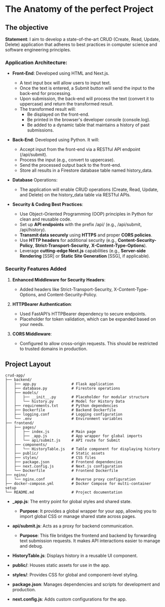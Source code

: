 # The Anatomy of the perfect Project

## The objective
**Statement**: I aim to develop a state-of-the-art CRUD (Create, Read, Update, Delete) application that adheres to best practices in computer science and software engineering principles.

### Application Architecture:
- **Front-End**: Developed using HTML and Next.js.
  - A text input box will allow users to input text.
  - Once the text is entered, a Submit button will send the input to the back-end for processing.
  - Upon submission, the back-end will process the text (convert it to uppercase) and return the transformed result.
  - The transformed result will:
    - Be displayed on the front-end.
    - Be printed in the browser's developer console (console.log).
    - Be added to a dynamic table that maintains a history of past submissions.

- **Back-End**: Developed using Python. It will:
  - Accept input from the front-end via a RESTful API endpoint (/api/submit).
  - Process the input (e.g., convert to uppercase).
  - Send the processed output back to the front-end.
  - Store all results in a Firestore database table named history_data.

- **Database** Operations:
  - The application will enable CRUD operations (Create, Read, Update, and Delete) on the history_data table via RESTful APIs.

- **Security & Coding Best Practices**:
  - Use Object-Oriented Programming (OOP) principles in Python for clean and reusable code.
  - Set up **API endpoints** with the prefix /api/ (e.g., /api/submit, /api/history).
  - **Transmit data securely** using **HTTPS** and proper **CORS policies**.
  - Use **HTTP headers** for additional security (e.g., **Content-Security-Policy**, **Strict-Transport-Security**, **X-Content-Type-Options**).
  - Leverage **cutting-edge Next.js** capabilities (e.g., **Server-side Rendering** [SSR] or **Static Site Generation** [SSG], if applicable).
 
### Security Features Added
1. **Enhanced Middleware for Security Headers**:
    - Added headers like Strict-Transport-Security, X-Content-Type-Options, and Content-Security-Policy.

2. **HTTPBearer Authentication**:
    -   Used FastAPI’s HTTPBearer dependency to secure endpoints.
    -   Placeholder for token validation, which can be expanded based on your needs.

3. **CORS Middleware**:
    - Configured to allow cross-origin requests. This should be restricted to trusted domains in production.

 ## Project Layout
 ```
 crud-app/
├── backend/
│   ├── app.py                # Flask application
│   ├── database.py           # Firestore operations
│   ├── models/
│   │   ├── __init__.py       # Placeholder for modular structure
│   │   └── history.py        # Model for History Data
│   ├── requirements.txt      # Python dependencies
│   ├── Dockerfile            # Backend Dockerfile
│   ├── logging.conf          # Logging configuration
│   └── .env                  # Environment variables
├── frontend/
│   ├── pages/
│   │   ├── index.js          # Main page
│   │   ├── _app.js           # App wrapper for global imports
│   │   └── api/submit.js     # API route for Submit
│   ├── components/
│   │   └── HistoryTable.js   # Table component for displaying history
│   ├── public/               # Static assets
│   ├── styles/               # CSS files
│   ├── package.json          # Frontend dependencies
│   ├── next.config.js        # Next.js configuration
│   └── Dockerfile            # Frontend Dockerfile
├── nginx/
│   └── nginx.conf            # Reverse proxy configuration
├── docker-compose.yml        # Docker Compose for multi-container setup
└── README.md                 # Project documentation
```

- **_app.js**: The entry point for global styles and shared state.
  - **Purpose**: It provides a global wrapper for your app, allowing you to import global CSS or manage shared state across pages.

- **api/submit.js**: Acts as a proxy for backend communication.
  - **Purpose**: This file bridges the frontend and backend by forwarding text submission requests. It makes API interactions easier to manage and debug.
  
- **HistoryTable.js**: Displays history in a reusable UI component.
- **public/**: Houses static assets for use in the app.
- **styles/**: Provides CSS for global and component-level styling.
- **package.json**: Manages dependencies and scripts for development and production.
- **next.config.js**: Adds custom configurations for the app.
